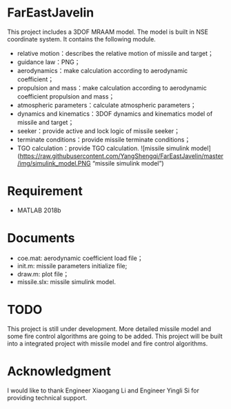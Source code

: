 # FarEastJavelin
This project includes a 3DOF MRAAM model. The model is built in NSE coordinate system. It contains the following module.
* relative motion：describes the relative motion of missile and target；
* guidance law：PNG；
* aerodynamics：make calculation according to aerodynamic coefficient；
* propulsion and mass：make calculation according to aerodynamic coefficient propulsion and mass；
* atmospheric parameters：calculate atmospheric parameters；
* dynamics and kinematics：3DOF dynamics and kinematics model of missile and target；
* seeker：provide active and lock logic of missile seeker；
* terminate conditions：provide missile terminate conditions；
* TGO calculation：provide TGO calculation.
![missile simulink model](https://raw.githubusercontent.com/YangShengqi/FarEastJavelin/master/img/simulink_model.PNG “missile simulink model”)
# Requirement
* MATLAB 2018b 

# Documents
* coe.mat: aerodynamic coefficient load file；
* init.m: missile parameters initialize file;
* draw.m: plot file；
* missile.slx: missile simulink model.

# TODO
This project is still under development. More detailed missile model and some fire control algorithms are going to be added. 
This project will be built into a integrated project with missile model and fire control algorithms.

# Acknowledgment
I would like to thank Engineer Xiaogang Li and Engineer Yingli Si for providing technical support.
